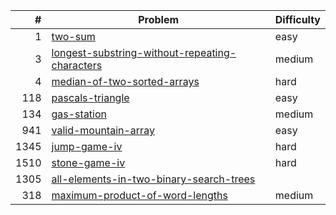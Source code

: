|    # | Problem                                                                                                                        | Difficulty |
| ---: | ------------------------------------------------------------------------------------------------------------------------------ | ---------- |
|    1 | [two-sum](https://leetcode/problems/two-sum)                                                                                   | easy       |
|    3 | [longest-substring-without-repeating-characters](https://leetcode.com/problems/longest-substring-without-repeating-characters) | medium     |
|    4 | [median-of-two-sorted-arrays](https://leetcode/problems/median-of-two-sorted-arrays)                                           | hard       |
|  118 | [pascals-triangle](https://leetcode/problems/pascals-triangle)                                                                 | easy       |
|  134 | [gas-station](https://leetcode.com/problems/gas-station)                                                                       | medium     |
|  941 | [valid-mountain-array](https://leetcode.com/problems/valid-mountain-array)                                                     | easy       |
| 1345 | [jump-game-iv](https://leetcode.com/problems/jump-game-iv)                                                                     | hard       |
| 1510 | [stone-game-iv](https://leetcode.com/problems/stone-game-iv)                                                                   | hard       |
| 1305 | [all-elements-in-two-binary-search-trees](https://leetcode.com/problems/all-elements-in-two-binary-search-trees) |  |
| 318 | [maximum-product-of-word-lengths](https://leetcode.com/problems/maximum-product-of-word-lengths) | medium |
